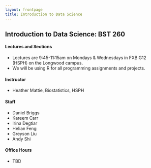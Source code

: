 ```yaml
---
layout: frontpage
title: Introduction to Data Science
---
```


## Introduction to Data Science: BST 260

#### Lectures and Sections

* Lectures are 9:45-11:15am on Mondays & Wednesdays in FXB G12 (HSPH) on the Longwood campus.
* We will be using R for all programming assignments and projects. 

#### Instructor

* Heather Mattie, Biostatistics, HSPH

#### Staff

* Daniel Briggs
* Kareem Carr
* Irina Degtiar
* Helian Feng
* Greyson Liu
* Andy Shi

#### Office Hours
* TBD
